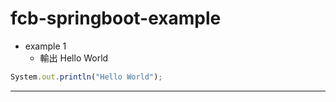 # fcb-springboot-example
* example 1
  * 輸出 Hello World
```js
System.out.println("Hello World");
```
***
